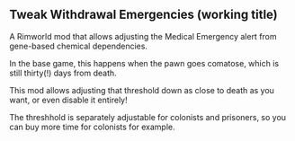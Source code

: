 ## Tweak Withdrawal Emergencies (working title)

A Rimworld mod that allows adjusting the Medical Emergency alert from gene-based chemical dependencies.

In the base game, this happens when the pawn goes comatose, which is still thirty(!) days from death.

This mod allows adjusting that threshold down as close to death as you want, or even disable it entirely!


The threshhold is separately adjustable for colonists and prisoners, so you can buy more time for colonists for example.

